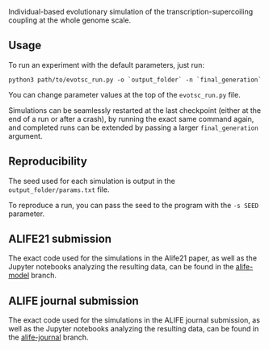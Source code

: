 Individual-based evolutionary simulation of the transcription-supercoiling coupling at the whole genome scale.

## Usage

To run an experiment with the default parameters, just run:
```
python3 path/to/evotsc_run.py -o `output_folder` -n `final_generation`
```

You can change parameter values at the top of the `evotsc_run.py` file.

Simulations can be seamlessly restarted at the last checkpoint (either at the end of a run or after a crash), by running the exact same command again, and completed runs can be extended by passing a larger `final_generation` argument.
## Reproducibility

The seed used for each simulation is output in the `output_folder/params.txt` file.

To reproduce a run, you can pass the seed to the program with the `-s SEED` parameter.

## ALIFE21 submission

The exact code used for the simulations in the Alife21 paper, as well as the Jupyter notebooks analyzing the resulting data, can be found in the [alife-model](https://gitlab.inria.fr/tgrohens/evotsc/-/tree/alife-model) branch.

## ALIFE journal submission

The exact code used for the simulations in the ALIFE journal submission, as well as the Jupyter notebooks analyzing the resulting data, can be found in the [alife-journal](https://gitlab.inria.fr/tgrohens/evotsc/-/tree/alife-journal) branch.